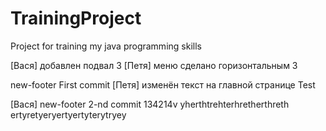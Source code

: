 # TrainingProject
Project for training my java programming skills


[Вася] добавлен подвал 3
[Петя] меню сделано горизонтальным 3

new-footer First commit
[Петя] изменён текст на главной странице
Test

[Вася] new-footer 2-nd commit
134214v
yherthtrehterhretherthreth
ertyretyeryertyertyterytryey